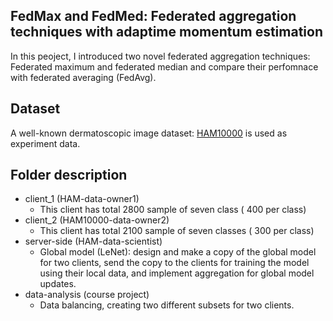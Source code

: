 ## FedMax and FedMed: Federated aggregation techniques with adaptime momentum estimation

In this peoject, I introduced two novel federated aggregation techniques: Federated maximum and federated median and compare their perfomnace with federated averaging (FedAvg). 

## Dataset 
A well-known dermatoscopic image dataset: [HAM10000](https://dataverse.harvard.edu/dataset.xhtml?persistentId=doi:10.7910/DVN/DBW86T) is used as experiment data.

## Folder description
- client_1 (HAM-data-owner1)
  - This client has total 2800 sample of seven class ( 400 per class)
- client_2 (HAM10000-data-owner2)
   - This client has total 2100 sample of seven classes ( 300 per class)
- server-side (HAM-data-scientist)
   - Global model (LeNet): design and make a copy of the global model for two clients, send the copy to the clients for training the model using their local data, and    implement aggregation for global model updates.
- data-analysis (course project)
   - Data balancing, creating two different subsets for two clients.
      
